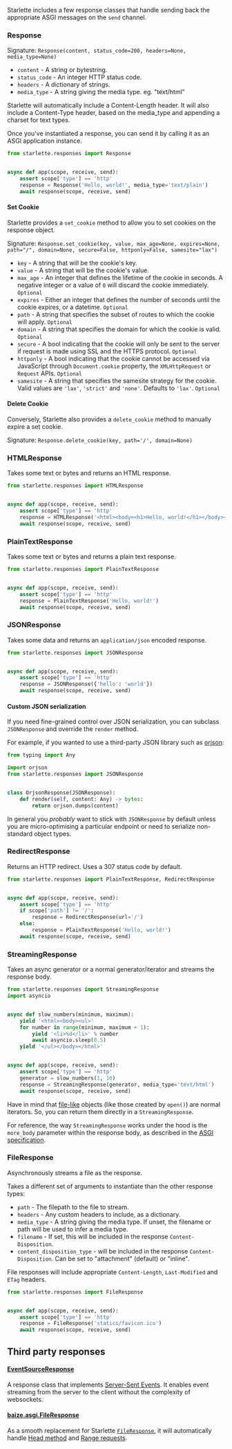 
Starlette includes a few response classes that handle sending back the
appropriate ASGI messages on the `send` channel.

### Response

Signature: `Response(content, status_code=200, headers=None, media_type=None)`

* `content` - A string or bytestring.
* `status_code` - An integer HTTP status code.
* `headers` - A dictionary of strings.
* `media_type` - A string giving the media type. eg. "text/html"

Starlette will automatically include a Content-Length header. It will also
include a Content-Type header, based on the media_type and appending a charset
for text types.

Once you've instantiated a response, you can send it by calling it as an
ASGI application instance.

```python
from starlette.responses import Response


async def app(scope, receive, send):
    assert scope['type'] == 'http'
    response = Response('Hello, world!', media_type='text/plain')
    await response(scope, receive, send)
```
#### Set Cookie

Starlette provides a `set_cookie` method to allow you to set cookies on the response object.

Signature: `Response.set_cookie(key, value, max_age=None, expires=None, path="/", domain=None, secure=False, httponly=False, samesite="lax")`

* `key` - A string that will be the cookie's key.
* `value` - A string that will be the cookie's value.
* `max_age` - An integer that defines the lifetime of the cookie in seconds. A negative integer or a value of `0` will discard the cookie immediately. `Optional`
* `expires` - Either an integer that defines the number of seconds until the cookie expires, or a datetime. `Optional`
* `path` - A string that specifies the subset of routes to which the cookie will apply. `Optional`
* `domain` - A string that specifies the domain for which the cookie is valid. `Optional`
* `secure` - A bool indicating that the cookie will only be sent to the server if request is made using SSL and the HTTPS protocol. `Optional`
* `httponly` - A bool indicating that the cookie cannot be accessed via JavaScript through `Document.cookie` property, the `XMLHttpRequest` or `Request` APIs. `Optional`
* `samesite` - A string that specifies the samesite strategy for the cookie. Valid values are `'lax'`, `'strict'` and `'none'`. Defaults to `'lax'`. `Optional`

#### Delete Cookie

Conversely, Starlette also provides a `delete_cookie` method to manually expire a set cookie.

Signature: `Response.delete_cookie(key, path='/', domain=None)`


### HTMLResponse

Takes some text or bytes and returns an HTML response.

```python
from starlette.responses import HTMLResponse


async def app(scope, receive, send):
    assert scope['type'] == 'http'
    response = HTMLResponse('<html><body><h1>Hello, world!</h1></body></html>')
    await response(scope, receive, send)
```

### PlainTextResponse

Takes some text or bytes and returns a plain text response.

```python
from starlette.responses import PlainTextResponse


async def app(scope, receive, send):
    assert scope['type'] == 'http'
    response = PlainTextResponse('Hello, world!')
    await response(scope, receive, send)
```

### JSONResponse

Takes some data and returns an `application/json` encoded response.

```python
from starlette.responses import JSONResponse


async def app(scope, receive, send):
    assert scope['type'] == 'http'
    response = JSONResponse({'hello': 'world'})
    await response(scope, receive, send)
```

#### Custom JSON serialization

If you need fine-grained control over JSON serialization, you can subclass
`JSONResponse` and override the `render` method.

For example, if you wanted to use a third-party JSON library such as
[orjson](https://pypi.org/project/orjson/):

```python
from typing import Any

import orjson
from starlette.responses import JSONResponse


class OrjsonResponse(JSONResponse):
    def render(self, content: Any) -> bytes:
        return orjson.dumps(content)
```

In general you *probably* want to stick with `JSONResponse` by default unless
you are micro-optimising a particular endpoint or need to serialize non-standard
object types.

### RedirectResponse

Returns an HTTP redirect. Uses a 307 status code by default.

```python
from starlette.responses import PlainTextResponse, RedirectResponse


async def app(scope, receive, send):
    assert scope['type'] == 'http'
    if scope['path'] != '/':
        response = RedirectResponse(url='/')
    else:
        response = PlainTextResponse('Hello, world!')
    await response(scope, receive, send)
```

### StreamingResponse

Takes an async generator or a normal generator/iterator and streams the response body.

```python
from starlette.responses import StreamingResponse
import asyncio


async def slow_numbers(minimum, maximum):
    yield '<html><body><ul>'
    for number in range(minimum, maximum + 1):
        yield '<li>%d</li>' % number
        await asyncio.sleep(0.5)
    yield '</ul></body></html>'


async def app(scope, receive, send):
    assert scope['type'] == 'http'
    generator = slow_numbers(1, 10)
    response = StreamingResponse(generator, media_type='text/html')
    await response(scope, receive, send)
```

Have in mind that <a href="https://docs.python.org/3/glossary.html#term-file-like-object" target="_blank">file-like</a> objects (like those created by `open()`) are normal iterators. So, you can return them directly in a `StreamingResponse`.

For reference, the way `StreamingResponse` works under the hood is
the `more_body` parameter within the response body,
as described in the
[ASGI specification](https://asgi.readthedocs.io/en/latest/specs/www.html).

### FileResponse

Asynchronously streams a file as the response.

Takes a different set of arguments to instantiate than the other response types:

* `path` - The filepath to the file to stream.
* `headers` - Any custom headers to include, as a dictionary.
* `media_type` - A string giving the media type. If unset, the filename or path will be used to infer a media type.
* `filename` - If set, this will be included in the response `Content-Disposition`.
* `content_disposition_type` - will be included in the response `Content-Disposition`. Can be set to "attachment" (default) or "inline".

File responses will include appropriate `Content-Length`, `Last-Modified` and `ETag` headers.

```python
from starlette.responses import FileResponse


async def app(scope, receive, send):
    assert scope['type'] == 'http'
    response = FileResponse('statics/favicon.ico')
    await response(scope, receive, send)
```

## Third party responses

#### [EventSourceResponse](https://github.com/sysid/sse-starlette)

A response class that implements [Server-Sent Events](https://html.spec.whatwg.org/multipage/server-sent-events.html). It enables event streaming from the server to the client without the complexity of websockets.

#### [baize.asgi.FileResponse](https://baize.aber.sh/asgi#fileresponse)

As a smooth replacement for Starlette [`FileResponse`](https://www.starlette.io/responses/#fileresponse), it will automatically handle [Head method](https://developer.mozilla.org/en-US/docs/Web/HTTP/Methods/HEAD) and [Range requests](https://developer.mozilla.org/en-US/docs/Web/HTTP/Range_requests).
